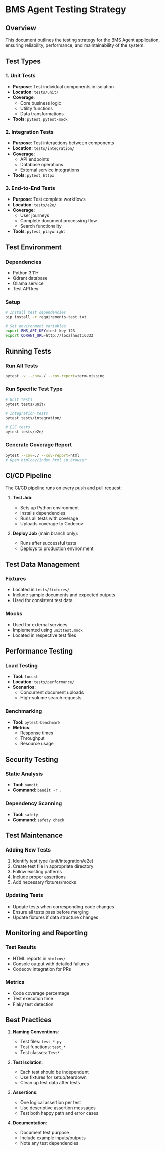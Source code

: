 # BMS Agent Testing Strategy

## Overview
This document outlines the testing strategy for the BMS Agent application, ensuring reliability, performance, and maintainability of the system.

## Test Types

### 1. Unit Tests
- **Purpose**: Test individual components in isolation
- **Location**: `tests/unit/`
- **Coverage**: 
  - Core business logic
  - Utility functions
  - Data transformations
- **Tools**: `pytest`, `pytest-mock`

### 2. Integration Tests
- **Purpose**: Test interactions between components
- **Location**: `tests/integration/`
- **Coverage**:
  - API endpoints
  - Database operations
  - External service integrations
- **Tools**: `pytest`, `httpx`

### 3. End-to-End Tests
- **Purpose**: Test complete workflows
- **Location**: `tests/e2e/`
- **Coverage**:
  - User journeys
  - Complete document processing flow
  - Search functionality
- **Tools**: `pytest`, `playwright`

## Test Environment

### Dependencies
- Python 3.11+
- Qdrant database
- Ollama service
- Test API key

### Setup
```bash
# Install test dependencies
pip install -r requirements-test.txt

# Set environment variables
export BMS_API_KEY=test-key-123
export QDRANT_URL=http://localhost:6333
```

## Running Tests

### Run All Tests
```bash
pytest -v --cov=./ --cov-report=term-missing
```

### Run Specific Test Type
```bash
# Unit tests
pytest tests/unit/

# Integration tests
pytest tests/integration/

# E2E tests
pytest tests/e2e/
```

### Generate Coverage Report
```bash
pytest --cov=./ --cov-report=html
# Open htmlcov/index.html in browser
```

## CI/CD Pipeline

The CI/CD pipeline runs on every push and pull request:

1. **Test Job**:
   - Sets up Python environment
   - Installs dependencies
   - Runs all tests with coverage
   - Uploads coverage to Codecov

2. **Deploy Job** (main branch only):
   - Runs after successful tests
   - Deploys to production environment

## Test Data Management

### Fixtures
- Located in `tests/fixtures/`
- Include sample documents and expected outputs
- Used for consistent test data

### Mocks
- Used for external services
- Implemented using `unittest.mock`
- Located in respective test files

## Performance Testing

### Load Testing
- **Tool**: `locust`
- **Location**: `tests/performance/`
- **Scenarios**:
  - Concurrent document uploads
  - High-volume search requests

### Benchmarking
- **Tool**: `pytest-benchmark`
- **Metrics**:
  - Response times
  - Throughput
  - Resource usage

## Security Testing

### Static Analysis
- **Tool**: `bandit`
- **Command**: `bandit -r .`

### Dependency Scanning
- **Tool**: `safety`
- **Command**: `safety check`

## Test Maintenance

### Adding New Tests
1. Identify test type (unit/integration/e2e)
2. Create test file in appropriate directory
3. Follow existing patterns
4. Include proper assertions
5. Add necessary fixtures/mocks

### Updating Tests
- Update tests when corresponding code changes
- Ensure all tests pass before merging
- Update fixtures if data structure changes

## Monitoring and Reporting

### Test Results
- HTML reports in `htmlcov/`
- Console output with detailed failures
- Codecov integration for PRs

### Metrics
- Code coverage percentage
- Test execution time
- Flaky test detection

## Best Practices

1. **Naming Conventions**:
   - Test files: `test_*.py`
   - Test functions: `test_*`
   - Test classes: `Test*`

2. **Test Isolation**:
   - Each test should be independent
   - Use fixtures for setup/teardown
   - Clean up test data after tests

3. **Assertions**:
   - One logical assertion per test
   - Use descriptive assertion messages
   - Test both happy path and error cases

4. **Documentation**:
   - Document test purpose
   - Include example inputs/outputs
   - Note any test dependencies
